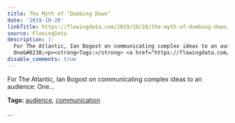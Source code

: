```yaml
---
title: The Myth of ‘Dumbing Down’
date: '2019-10-28'
linkTitle: https://flowingdata.com/2019/10/28/the-myth-of-dumbing-down/
source: FlowingData
description: |-
  For The Atlantic, Ian Bogost on communicating complex ideas to an audience:
  One&#8230;<p><strong>Tags:</strong> <a href="https://flowingdata.com/tag/audience/" rel="tag">audience</a>, <a href="https://flowingdata.com/tag/communication/" rel="tag">communication</a></p> ...
disable_comments: true
---
```

For The Atlantic, Ian Bogost on communicating complex ideas to an audience:
One&#8230;<p><strong>Tags:</strong> <a href="https://flowingdata.com/tag/audience/" rel="tag">audience</a>, <a href="https://flowingdata.com/tag/communication/" rel="tag">communication</a></p> ...